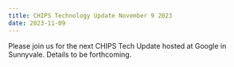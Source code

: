 ```yaml
---
title: CHIPS Technology Update November 9 2023
date: 2023-11-09
---
```


Please join us for the next CHIPS Tech Update hosted at Google in Sunnyvale. Details to be forthcoming. 

